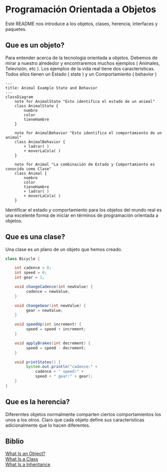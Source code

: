 # Programación Orientada a Objetos

Esté README nos introduce a los objetos, clases, herencia, interfaces y paquetes.

## Que es un objeto?

Para entender acerca de la tecnología orientada a objetos. Debemos de mirar a 
nuestro alrededor y encontraremos muchos ejemplos ( Animales, Televisión, etc ).
Los ejemplos de la vida real tiene dos caracteristicas. Todos ellos tienen un 
Estado ( state ) y un Comportamiento ( behavior )

```mermaid
---
title: Animal Example State and Behavior 
---
classDiagram
    note for AnimalState "Esto identifica el estado de un animal"
    class AnimalState {
        nombre
        color
        tieneHambre
    }

    note for AnimalBehavior "Esto identifica el comportamiento de un animal"
    class AnimalBehavior {
        + ladrar( )
        + moverLaCola( )
    }

    note for Animal "La combinación de Estado y Comportamiento es conocida como Clase"
    class Animal {
        nombre
        color
        tieneHambre
        + ladrar( )
        + moverLaCola( )
    }
```

Identificar el estado y comportamiento para los objetos del mundo real es una
excelente forma de iniciar en términos de programación orientada a objetos. 


## Que es una clase?
Una clase es un plano de un objeto que hemos creado.

```java
class Bicycle {

    int cadence = 0;
    int speed = 0;
    int gear = 1;

    void changeCadence(int newValue) {
         cadence = newValue;
    }

    void changeGear(int newValue) {
         gear = newValue;
    }

    void speedUp(int increment) {
         speed = speed + increment;   
    }

    void applyBrakes(int decrement) {
         speed = speed - decrement;
    }

    void printStates() {
         System.out.println("cadence:" +
             cadence + " speed:" + 
             speed + " gear:" + gear);
    }
}
```


## Que es la herencia?
Difererntes objetos normalmente comparten ciertos comportamientos los unos a los 
otros. Claro que cada objeto define sus caracteristicas adicionalmente que lo 
hacen diferentes.


## Biblio
[What Is an Object?](https://docs.oracle.com/javase/tutorial/java/concepts/object.html) <br>
[What Is a Class](https://docs.oracle.com/javase/tutorial/java/concepts/class.html) <br>
[What Is a Inheritance](https://docs.oracle.com/javase/tutorial/java/concepts/inheritance.html)<br>